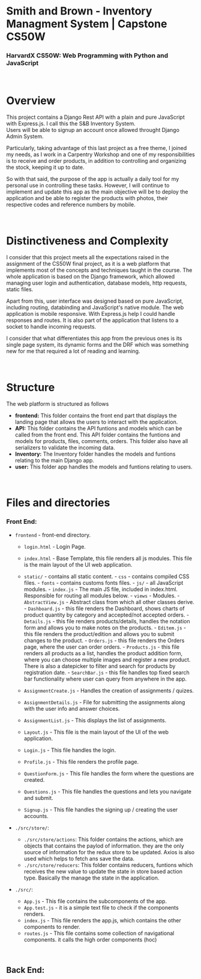 # Smith and Brown - Inventory Managment System | Capstone CS50W
### HarvardX CS50W: Web Programming with Python and JavaScript

</br>

# Overview

This project contains a Django Rest API with a plain and pure JavaScript with Express.js. 
I call this the S&B Inventory System.  
Users will be able to signup an account once allowed throught Django Admin System. 

Particularly, taking advantage of this last project as a free theme, I joined my needs, as I work in a Carpentry Workshop and one of my responsibilities is to receive and order products, in addition to controlling and organizing the stock, keeping it up to date.  

So with that said, the purpose of the app is actually a daily tool for my personal use in controlling these tasks. 
However, I will continue to implement and update this app as the main objective will be to deploy the application and be able to register the products with photos, their respective codes and reference numbers by mobile.

</br>

# Distinctiveness and Complexity

I consider that this project meets all the expectations raised in the assignment of the CS50W final project, as it is a web platform that implements most of the concepts and techniques taught in the course.
The whole application is based on the Django framework, which allowed managing user login and authentication, database models, http requests, static files.  

Apart from this, user interface was designed based on pure JavaScript, including routing, databinding and JavaScript's native module. The web application is mobile responsive. With Express.js help I could handle responses and routes. It is also part of the application that listens to a socket to handle incoming requests.  

I consider that what differentiates this app from the previous ones is its single page system, its dynamic forms and the DRF which was something new for me that required a lot of reading and learning.


</br>

# Structure

The web platform is structured as follows

- **frontend:** This folder contains the front end part that displays the landing page that allows the users to interact with the application.
- **API:** This folder contains the API funtions and models which can be called from the front end. This API folder contains the funtions and models for products, files, comments, orders. This folder also have all serializers to validate the incoming data.
- **Inventory:** The Inventory folder handles the models and funtions relating to the main Django app.
- **user:** This folder app handles the models and funtions relating to users.

</br>


# Files and directories

### Front End:

- `frontend` - front-end directory.

  - `login.html` - Login Page.
  - `index.html` - Base Template, this file renders all js modules. This file is the main layout of the UI web application.
  - `static/` - contains all static content.
        - `css` - contains compiled CSS files.
        - `fonts` - contains customs fonts files.
        - `js/` - all JavaScript modules.
            - `index.js` - The main JS file, included in index.html. Responsible for routing all modules below.
            - `views` - Modules.
                - `AbstractView.js` - Abstract class from which all other classes derive.
                - `Dashboard.js` - this file renders the Dashboard, shows charts of product quantity by category and accepted/not accepted orders.
                - `Details.js` - this file renders products/details, handles the notation form and allows you to make notes on the products.
                - `Editem.js` - this file renders the product/edition and allows you to submit changes to the product.
                - `Orders.js` - this file renders the Orders page, where the user can order orders.
                - `Products.js` - this file renders all products as a list, handles the product addition form, where you can choose multiple images and register a new product. There is also a datepicker to filter and search for products by registration date.
                - `SearchBar.js` - this file handles top fixed search bar functionality where user can query from anywhere in the app.
  
   

  - `AssignmentCreate.js` - Handles the creation of assignments / quizes.
  - `AssignmentDetails.js` - File for submitting the assignments along with the user info and answer choices.
  - `AssignmentList.js` - This displays the list of assignments.
  - `Layout.js` - This file is the main layout of the UI of the web application.
  - `Login.js` - This file handles the login.
  - `Profile.js` - This file renders the profile page.
  - `QuestionForm.js` - This file handles the form where the questions are created.
  - `Questions.js` - This file handles the questions and lets you navigate and submit.
  - `Signup.js` - This file handles the signing up / creating the user accounts.

- `./src/store/`:

  - `./src/store/actions`: This folder contains the actions, which are objects that contains the paylod of information. they are the only source of information for the redux store to be updated. Axios is also used which helps to fetch ans save the data.
  - `./src/store/reducers`: This folder contains reducers, funtions which receives the new value to update the state in store based action type. Basically the manage the state in the application.

- `./src/`:
  - `App.js` - This file contains the subcomponents of the app.
  - `App.test.js` - it is a simple text file to check if the components renders.
  - `index.js` - This file renders the app.js, which contains the other components to render.
  - `routes.js` - This file contains some collection of navigational components. it calls the high order components (hoc)

</br>

## Back End:
